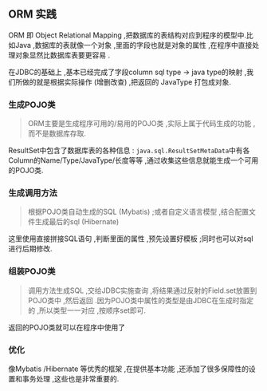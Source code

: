 ## ORM 实践
ORM 即 Object Relational Mapping ,把数据库的表结构对应到程序的模型中.比如Java ,数据库的表就像一个对象 ,里面的字段也就是对象的属性 ,在程序中直接处理对象显然比数据库表要更容易 .

在JDBC的基础上 ,基本已经完成了字段column sql type -> java type的映射 ,我们所做的就是根据实际操作 (增删改查) ,把返回的 JavaType 打包成对象.

### 生成POJO类
> ORM主要是生成程序可用的/易用的POJO类 ,实际上属于代码生成的功能 ,而不是数据库存取.

ResultSet中包含了数据库表的各种信息 : `java.sql.ResultSetMetaData`中有各Column的Name/Type/JavaType/长度等等 ,通过收集这些信息就能生成一个可用的POJO类.

### 生成调用方法
> 根据POJO类自动生成的SQL (Mybatis) ;或者自定义语言模型 ,结合配置文件生成最后的sql (Hibernate)

这里使用直接拼接SQL语句 ,判断里面的属性 ,预先设置好模板 ;同时也可以对sql进行后期修改.

### 组装POJO类
> 调用方法生成SQL ,交给JDBC实施查询 ,将结果通过反射的Field.set放置到POJO类中 ,然后返回 .因为POJO类中属性的类型是由JDBC在生成时指定的 ,所以类型一一对应 ,按顺序set即可.

返回的POJO类就可以在程序中使用了

### 优化
像Mybatis /Hibernate 等优秀的框架 ,在提供基本功能 ,还添加了很多保障性的设置和事务处理 ,这些也是非常重要的.